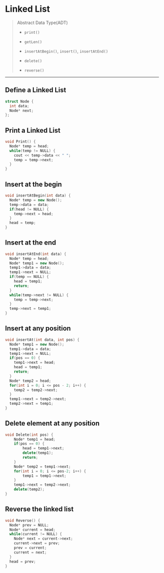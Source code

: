 # Linked List

>Abstract Data Type(ADT)
>
>* `print()`
>
>* `getLen()`
>
>* `insertAtBegin()`, `insert()`, `insertAtEnd()`
>* `delete()`
>* `reverse()`

---

## Define a Linked List

```c++
struct Node {
  int data;
  Node* next;
};
```

## Print a Linked List

```cpp
void Print() {
  Node* temp = head;
  while(temp != NULL) {
    cout << temp->data << " ";
    temp = temp->next;
  }
}
```

## Insert at the begin

```c++
void insertAtBegin(int data) {
  Node* temp = new Node();
  temp->data = data;
  if(head != NULL) {
    temp->next = head;
  }
  head = temp;
}
```

## Insert at the end

```cpp
void insertAtEnd(int data) {
  Node* temp = head;
  Node* temp1 = new Node();
  temp1->data = data;
  temp1->next = NULL;
  if(temp == NULL) {
    head = temp1;
    return;
  }
  while(temp->next != NULL) {
    temp = temp->next;
  }
  temp->next = temp1;
}
```

## Insert at any position

```cpp
void insertAt(int data, int pos) {
  Node* temp1 = new Node();
  temp1->data = data;
  temp1->next = NULL;
  if(pos == 0) {
    temp1->next = head;
    head = temp1;
    return;
  }
  Node* temp2 = head;
  for(int i = 0; i <= pos - 2; i++) {
    temp2 = temp2->next;
  }
  temp1->next = temp2->next;
  temp2->next = temp1;
}
```

## Delete element at any position

```cpp
void Delete(int pos) {
    Node* temp1 = head;
    if(pos == 0) {
        head = temp1->next;
        delete(temp1);
        return;
    }
    Node* temp2 = temp1->next;
    for(int i = 0; i <= pos-2; i++) {
        temp1 = temp1->next;
    }
    temp1->next = temp2->next;
    delete(temp2);
}
```

## Reverse the linked list

```cpp
void Reverse() {
  Node* prev = NULL;
  Node* current = head;
  while(current != NULL) {
    Node* next = current->next;
    current->next = prev;
    prev = current;
    current = next;
  }
  head = prev;
}
```

